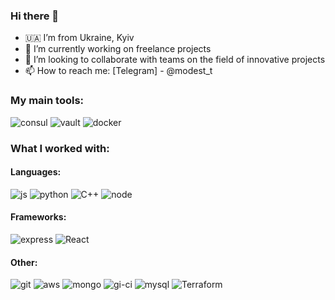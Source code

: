 ### Hi there 👋

- 🇺🇦 I’m from Ukraine, Kyiv
- 🔭 I’m currently working on freelance projects
- 👯 I’m looking to collaborate with teams on the field of innovative projects
- 📫 How to reach me: [Telegram] - @modest_t

### My main tools:

![consul](https://img.shields.io/badge/-consul%20-%23ffffff?style=for-the-badge&logo=consul)
![vault](https://img.shields.io/badge/Vault%20-%23000000.svg?&style=for-the-badge&logo=vault&logoColor=white)
![docker](https://img.shields.io/badge/docker%20-%230db7ed.svg?&style=for-the-badge&logo=docker&logoColor=white)

### What I worked with:
#### Languages: 
![js](https://img.shields.io/badge/javascript%20-%23323330.svg?&style=for-the-badge&logo=javascript&logoColor=%23F7DF1E) ![python](https://img.shields.io/badge/python%20-%2314354C.svg?&style=for-the-badge&logo=python&logoColor=white) <img alt="C++" src="https://img.shields.io/badge/c++%20-%2300599C.svg?&style=for-the-badge&logo=c%2B%2B&ogoColor=white"/> ![node](https://img.shields.io/badge/node.js%20-%2343853D.svg?&style=for-the-badge&logo=node.js&logoColor=white)
#### Frameworks:
![express](https://img.shields.io/badge/express.js%20-%23404d59.svg?&style=for-the-badge) <img alt="React" src="https://img.shields.io/badge/react%20-%2320232a.svg?&style=for-the-badge&logo=react&logoColor=%2361DAFB"/>
#### Other:
![git](https://img.shields.io/badge/git%20-%23F05033.svg?&style=for-the-badge&logo=git&logoColor=white)
![aws](https://img.shields.io/badge/AWS%20-%23FF9900.svg?&style=for-the-badge&logo=amazon-aws&logoColor=white)
![mongo](https://img.shields.io/badge/MongoDB-%234ea94b.svg?&style=for-the-badge&logo=mongodb&logoColor=white)
![gi-ci](https://img.shields.io/badge/github%20actions%20-%232671E5.svg?&style=for-the-badge&logo=github%20actions&logoColor=white)
![mysql](https://img.shields.io/badge/mysql-%2300f.svg?&style=for-the-badge&logo=mysql&logoColor=white)
 <img alt="Terraform" src="https://img.shields.io/badge/terraform%20-%235835CC.svg?&style=for-the-badge&logo=terraform&logoColor=white"/> 
